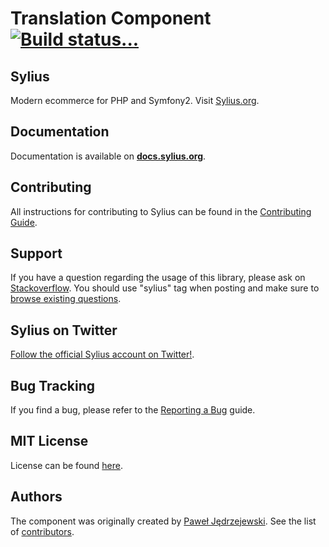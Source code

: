 Translation Component [![Build status...](https://secure.travis-ci.org/Sylius/Translation.png?branch=master)](http://travis-ci.org/Sylius/Translation)
===================

Sylius
------

Modern ecommerce for PHP and Symfony2. Visit [Sylius.org](http://sylius.org).

Documentation
-------------

Documentation is available on [**docs.sylius.org**](http://docs.sylius.org/en/latest/components/Translation/index.html).

Contributing
------------

All instructions for contributing to Sylius can be found in the [Contributing Guide](http://docs.sylius.org/en/latest/contributing/index.html).

Support
-------

If you have a question regarding the usage of this library, please ask on
[Stackoverflow](http://stackoverflow.com). You should use "sylius"
tag when posting and make sure to [browse existing questions](http://stackoverflow.com/questions/tagged/sylius).

Sylius on Twitter
-----------------

[Follow the official Sylius account on Twitter!](http://twitter.com/Sylius).

Bug Tracking
------------

If you find a bug, please refer to the [Reporting a Bug](http://docs.sylius.org/en/latest/contributing/code/bugs.html) guide.

MIT License
-----------

License can be found [here](https://github.com/Sylius/Translation/blob/master/LICENSE).

Authors
-------

The component was originally created by [Paweł Jędrzejewski](http://pjedrzejewski.com).
See the list of [contributors](https://github.com/Sylius/Translation/contributors).
